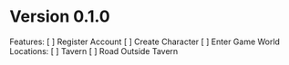 # Version 0.1.0
Features:
	[ ] Register Account
	[ ] Create Character
	[ ] Enter Game World
Locations:
	[ ] Tavern
	[ ] Road Outside Tavern